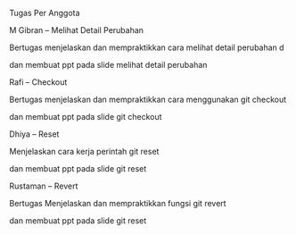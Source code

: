 Tugas Per Anggota

M Gibran – Melihat Detail Perubahan

Bertugas menjelaskan dan mempraktikkan cara melihat detail perubahan d

dan membuat ppt pada slide melihat detail perubahan

Rafi – Checkout

Bertugas menjelaskan dan mempraktikkan cara menggunakan git checkout

dan membuat ppt pada slide git checkout

Dhiya – Reset

Menjelaskan cara kerja perintah git reset

dan membuat ppt pada slide git reset

Rustaman – Revert

Bertugas Menjelaskan dan mempraktikkan fungsi git revert

dan membuat ppt pada slide git reset
